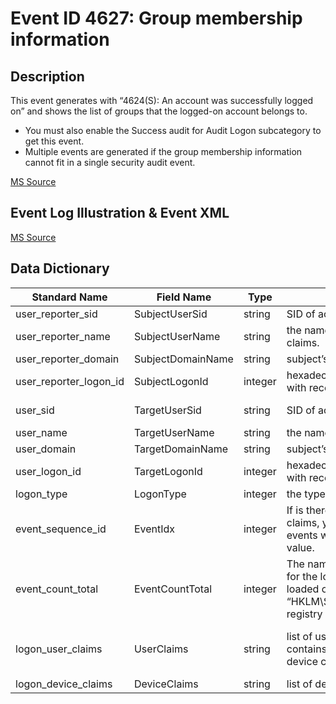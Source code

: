 # Event ID 4627: Group membership information

## Description

This event generates with “4624(S): An account was successfully logged on” and shows the list of groups that the logged-on account belongs to.

* You must also enable the Success audit for Audit Logon subcategory to get this event.
* Multiple events are generated if the group membership information cannot fit in a single security audit event.

[MS Source](https://github.com/MicrosoftDocs/windows-itpro-docs/blob/master/windows/security/threat-protection/auditing/event-4627.md)

## Event Log Illustration & Event XML

[MS Source](https://github.com/MicrosoftDocs/windows-itpro-docs/blob/master/windows/security/threat-protection/auditing/event-4627.md)

## Data Dictionary

|	Standard Name	| Field Name |	Type	|	Description	|	Sample Value	|
|	----------------	|	----------------	|	----------------	|	----------------	|	----------------	|
|	user_reporter_sid	|	SubjectUserSid	|	string	|	SID of account that reported information about claims.	|	S-1-0-0	|
|	user_reporter_name	|	SubjectUserName	|	string	|	the name of the account that reported information about claims.	|	-	|
|	user_reporter_domain	|	SubjectDomainName	|	string	|	subject’s domain or computer name	|	-	|
|	user_reporter_logon_id	|	SubjectLogonId	|	integer	|	hexadecimal value that can help you correlate this event with recent events that might contain the same Logon ID	|	0x0	|
|	user_sid	|	TargetUserSid	|	string	|	SID of account for which logon was performed.	|	S-1-5-21-3457937927-2839227994-823803824-1104	|
|	user_name	|	TargetUserName	|	string	|	the name of the account for which logon was performed	|	dadmin	|
|	user_domain	|	TargetDomainName	|	string	|	subject’s domain or computer name.	|	CONTOSO	|
|	user_logon_id	|	TargetLogonId	|	integer	|	hexadecimal value that can help you correlate this event with recent events that might contain the same Logon ID	|	0x136f7b	|
|	logon_type	|	LogonType	|	integer	|	the type of logon which was performed.	|	3	|
|	event_sequence_id	|	EventIdx	|	integer	|	If is there is not enough space in one event to put all claims, you will see “1 of N” in this field and additional events will be generated. Typically this field has “1 of 1” value.	|	1	|
|	event_count_total	|	EventCountTotal	|	integer	|	The name of the authentication package which was used for the logon authentication process. Default packages loaded on LSA startup are located in “HKLM\SYSTEM\CurrentControlSet\Control\Lsa\OSConfig” registry key.	|	1	|
|	logon_user_claims	|	UserClaims	|	string	|	list of user claims for new logon session. This field contains user claims if user account was logged in and device claims if computer account was logged in	|	ad://ext/cn:88d2b96fdb2b4c49 <%%1818> : "dadmin" ad://ext/Department:88d16a8edaa8c66b <%%1818> : "IT"	|
|	logon_device_claims	|	DeviceClaims	|	string	|	list of device claims for new logon session	|	-	|
